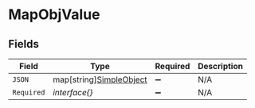 # MapObjValue


## Fields

| Field                                                          | Type                                                           | Required                                                       | Description                                                    |
| -------------------------------------------------------------- | -------------------------------------------------------------- | -------------------------------------------------------------- | -------------------------------------------------------------- |
| `JSON`                                                         | map[string][SimpleObject](../../models/shared/simpleobject.md) | :heavy_minus_sign:                                             | N/A                                                            |
| `Required`                                                     | *interface{}*                                                  | :heavy_minus_sign:                                             | N/A                                                            |